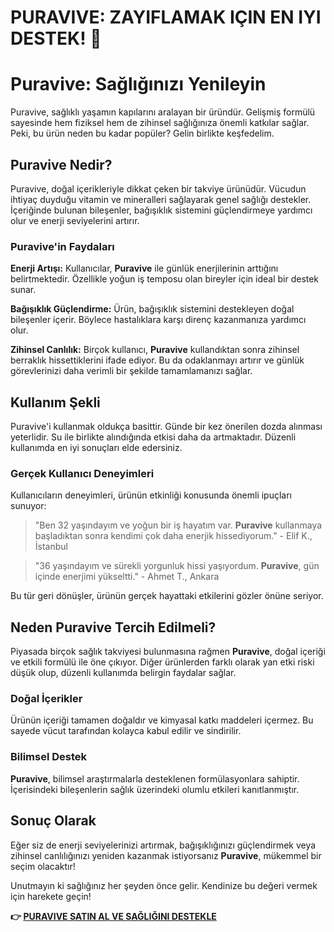 # PURAVIVE: ZAYIFLAMAK IÇIN EN IYI DESTEK! 🌟

# Puravive: Sağlığınızı Yenileyin

Puravive, sağlıklı yaşamın kapılarını aralayan bir üründür. Gelişmiş formülü sayesinde hem fiziksel hem de zihinsel sağlığınıza önemli katkılar sağlar. Peki, bu ürün neden bu kadar popüler? Gelin birlikte keşfedelim.

## Puravive Nedir?

Puravive, doğal içerikleriyle dikkat çeken bir takviye ürünüdür. Vücudun ihtiyaç duyduğu vitamin ve mineralleri sağlayarak genel sağlığı destekler. İçeriğinde bulunan bileşenler, bağışıklık sistemini güçlendirmeye yardımcı olur ve enerji seviyelerini artırır.

### Puravive'in Faydaları

**Enerji Artışı:** Kullanıcılar, **Puravive** ile günlük enerjilerinin arttığını belirtmektedir. Özellikle yoğun iş temposu olan bireyler için ideal bir destek sunar.

**Bağışıklık Güçlendirme:** Ürün, bağışıklık sistemini destekleyen doğal bileşenler içerir. Böylece hastalıklara karşı direnç kazanmanıza yardımcı olur.

**Zihinsel Canlılık:** Birçok kullanıcı, **Puravive** kullandıktan sonra zihinsel berraklık hissettiklerini ifade ediyor. Bu da odaklanmayı artırır ve günlük görevlerinizi daha verimli bir şekilde tamamlamanızı sağlar.

## Kullanım Şekli

Puravive'i kullanmak oldukça basittir. Günde bir kez önerilen dozda alınması yeterlidir. Su ile birlikte alındığında etkisi daha da artmaktadır. Düzenli kullanımda en iyi sonuçları elde edersiniz.

### Gerçek Kullanıcı Deneyimleri

Kullanıcıların deneyimleri, ürünün etkinliği konusunda önemli ipuçları sunuyor:

> "Ben 32 yaşındayım ve yoğun bir iş hayatım var. **Puravive** kullanmaya başladıktan sonra kendimi çok daha enerjik hissediyorum." - Elif K., İstanbul

> "36 yaşındayım ve sürekli yorgunluk hissi yaşıyordum. **Puravive**, gün içinde enerjimi yükseltti." - Ahmet T., Ankara

Bu tür geri dönüşler, ürünün gerçek hayattaki etkilerini gözler önüne seriyor.

## Neden Puravive Tercih Edilmeli?

Piyasada birçok sağlık takviyesi bulunmasına rağmen **Puravive**, doğal içeriği ve etkili formülü ile öne çıkıyor. Diğer ürünlerden farklı olarak yan etki riski düşük olup, düzenli kullanımda belirgin faydalar sağlar.

### Doğal İçerikler

Ürünün içeriği tamamen doğaldır ve kimyasal katkı maddeleri içermez. Bu sayede vücut tarafından kolayca kabul edilir ve sindirilir.

### Bilimsel Destek

**Puravive**, bilimsel araştırmalarla desteklenen formülasyonlara sahiptir. İçerisindeki bileşenlerin sağlık üzerindeki olumlu etkileri kanıtlanmıştır.

## Sonuç Olarak

Eğer siz de enerji seviyelerinizi artırmak, bağışıklığınızı güçlendirmek veya zihinsel canlılığınızı yeniden kazanmak istiyorsanız **Puravive**, mükemmel bir seçim olacaktır! 

Unutmayın ki sağlığınız her şeyden önce gelir. Kendinize bu değeri vermek için harekete geçin!



**👉 [PURAVIVE SATIN AL VE SAĞLIĞINI DESTEKLE](https://gchaffi.com/cZ6ua9v5)**